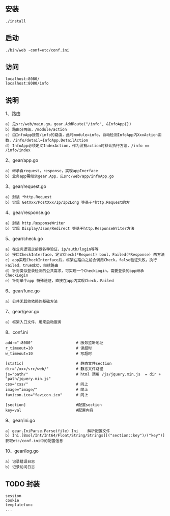 ## 安装
```
./install
```

## 启动
```
./bin/web -conf=etc/conf.ini
```

## 访问
```
localhost:8080/
localhost:8080/info
```

## 说明
1、路由
```
a) 见src/web/main.go，gear.AddRoute("/info", &InfoApp{})
b) 路由分两级，/module/action
c) 由InfoApp接管/info的路由，此时module=info，自动检测InfoApp内XxxAction函数，/info/detail=InfoApp.DetailAction
d) InfoApp必须定义IndexAction，作为没有action时默认执行方法，/info == /info/index
```

2、gear/app.go
```
a) 继承自request，response，实现appInerface
b) 业务app需继承gear.App，见src/web/app/infoApp.go
```

3、gear/request.go
```
a) 封装 *http.Request
b) 实现 GetXxx/PostXxx/Ip/Ip2Long 等基于*http.Request的方
```

4、gear/response.go
```
a) 封装 http.ResponseWriter
b) 实现 Display/Json/Redirect 等基于http.ResponseWriter方法
```

5、gear/check.go
```
a) 在业务逻辑之前做各种验证，ip/auth/login等等
b) 接口CheckInterface，定义Check(*Request) bool，Failed(*Response) 两方法
c) app实现CheckInterface后，框架在路由之前会调用Check，false验证失败，执行Failed，true成功，继续路由
d) 针对类似登录检测的公共需求，可实现一个CheckLogin，需要登录的app继承CheckLogin
e) 针对单个app 特殊验证，直接在app内实现Check，Failed
```

6、gear/func.go
```
a) 公共无其他依赖的基础方法
```

7、gear/gear.go
```
a) 框架入口文件，用来启动服务
```

8、conf.ini
```
addr=":8080"                   # 服务监听地址
r_timeout=10                   # 读超时
w_timeout=10                   # 写超时

[static]                       # 静态文件section
dir="/xxx/src/web/"            # 静态文件路径
js="path/"                     # html 调用 /js/jquery.min.js  = dir + "path/jquery.min.js"
css="css/"                     # 同上
image="image/"                 # 同上
favicon.ico="favicon.ico"      # 同上

[section]                      #配置section
key=val                        #配置内容
```

9、gear/ini.go
```
a) gear.IniParse.Parse(file) Ini    解析配置文件
b) Ini.[Bool/Int/Int64/Float/String/Strings][("section::key")/("key")]     获取etc/conf.ini中的配置信息
```

10、gear/log.go
```
a) 记录错误日志
b) 记录访问日志
```

## TODO 封装
```
session
cookie
templatefunc
...
```
